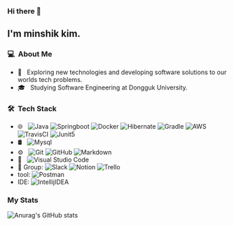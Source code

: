 ### Hi there 👋

## I'm minshik kim.

### 💻 &nbsp;About Me 

- 🤔 &nbsp; Exploring new technologies and developing software solutions to our worlds tech problems.
- 🎓 &nbsp; Studying Software Engineering at Dongguk University.


### 🛠 &nbsp;Tech Stack

- 🌐 &nbsp;
  ![Java](https://img.shields.io/badge/Java-ED8B00?style=for-the-badge&logo=java&logoColor=white)
  ![Springboot](https://img.shields.io/badge/Spring_Boot-F2F4F9?style=for-the-badge&logo=spring-boot)
  ![Docker](https://img.shields.io/badge/Docker-2CA5E0?style=for-the-badge&logo=docker&logoColor=white)
  ![Hibernate](https://img.shields.io/badge/Hibernate-59666C?style=for-the-badge&logo=Hibernate&logoColor=white)
  ![Gradle](https://img.shields.io/badge/gradle-02303A?style=for-the-badge&logo=gradle&logoColor=white)
  ![AWS](https://img.shields.io/badge/Amazon_AWS-FF9900?style=for-the-badge&logo=amazonaws&logoColor=white)
  ![TravisCI](https://img.shields.io/badge/travis_CI-3EAAAF?style=for-the-badge&logo=travisci&logoColor=white)
  ![Junit5](https://img.shields.io/badge/Junit5-25A162?style=for-the-badge&logo=junit5&logoColor=white)
- 🛢 &nbsp;
  ![Mysql](https://img.shields.io/badge/MySQL-00000F?style=for-the-badge&logo=mysql&logoColor=white)
- ⚙️ &nbsp;
  ![Git](https://img.shields.io/badge/-Git-333333?style=flat&logo=git)
  ![GitHub](https://img.shields.io/badge/-GitHub-333333?style=flat&logo=github)
  ![Markdown](https://img.shields.io/badge/-Markdown-333333?style=flat&logo=markdown)
- 🔧 &nbsp;
  ![Visual Studio Code](https://img.shields.io/badge/-Visual%20Studio%20Code-333333?style=flat&logo=visual-studio-code&logoColor=007ACC)
- 🤜 Group: 
  ![Slack](https://img.shields.io/badge/Slack-4A154B?style=for-the-badge&logo=slack&logoColor=white)
  ![Notion](https://img.shields.io/badge/Notion-000000?style=for-the-badge&logo=notion&logoColor=white)
  ![Trello](https://img.shields.io/badge/Trello-0052CC?style=for-the-badge&logo=trello&logoColor=white)
- tool:
  ![Postman](https://img.shields.io/badge/Postman-FF6C37?style=for-the-badge&logo=Postman&logoColor=white)
- IDE:
  ![IntellijIDEA](https://img.shields.io/badge/IntelliJ_IDEA-000000.svg?style=for-the-badge&logo=intellij-idea&logoColor=white)

###  My Stats
![Anurag's GitHub stats](https://github-readme-stats.vercel.app/api?username=kmss6905&show_icons=true&theme=radical)
